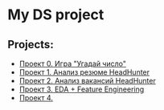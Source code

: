 # My DS project 


## Projects: 
* [Проект 0. Игра "Угадай число"](https://github.com/KirillC94/learning/tree/main/project_0)
* [Проект 1. Анализ резюме HeadHunter](https://github.com/KirillC94/Project1.AnalisysHH)
* [Проект 2. Анализ вакансий HeadHunter](https://github.com/KirillC94/Project2.AnalysisHH.SQL)
* [Проект 3. EDA + Feature Engineering](https://github.com/KirillC94/Project3.EDA-Feature_Engineering)
* [Проект 4. ]()
